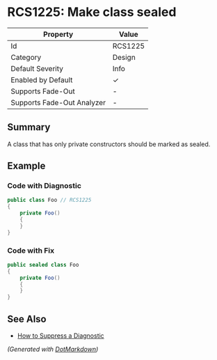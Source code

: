 # RCS1225: Make class sealed

| Property                    | Value    |
| --------------------------- | -------- |
| Id                          | RCS1225  |
| Category                    | Design   |
| Default Severity            | Info     |
| Enabled by Default          | &#x2713; |
| Supports Fade\-Out          | \-       |
| Supports Fade\-Out Analyzer | \-       |

## Summary

A class that has only private constructors should be marked as sealed.

## Example

### Code with Diagnostic

```csharp
public class Foo // RCS1225
{
    private Foo()
    {
    }
}
```

### Code with Fix

```csharp
public sealed class Foo
{
    private Foo()
    {
    }
}
```

## See Also

* [How to Suppress a Diagnostic](../HowToConfigureAnalyzers.md#how-to-suppress-a-diagnostic)


*\(Generated with [DotMarkdown](http://github.com/JosefPihrt/DotMarkdown)\)*
